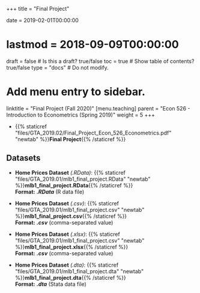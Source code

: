 +++
title = "Final Project"

date = 2019-02-01T00:00:00
# lastmod = 2018-09-09T00:00:00

draft = false  # Is this a draft? true/false
toc = true  # Show table of contents? true/false
type = "docs"  # Do not modify.

# Add menu entry to sidebar.
linktitle = "Final Project (Fall 2020)"
[menu.teaching]
  parent = "Econ 526 - Introduction to Econometrics (Spring 2019)"
  weight = 5
+++

* {{% staticref "files/GTA_2019.02/Final_Project_Econ_526_Econometrics.pdf" "newtab" %}}**Final Project**{{% /staticref %}}

## Datasets

* **Home Prices Dataset** _(.RData)_: {{% staticref "files/GTA_2019.01/mlb1_final_project.RData" "newtab" %}}**mlb1_final_project.RData**{{% /staticref %}} <br/>
**Format:** **_.RData_** (R data file)

* **Home Prices Dataset** _(.csv)_: {{% staticref "files/GTA_2019.01/mlb1_final_project.csv" "newtab" %}}**mlb1_final_project.csv**{{% /staticref %}} <br/>
**Format:** **_.csv_** (comma-separated value)

* **Home Prices Dataset** _(.xlsx)_: {{% staticref "files/GTA_2019.01/mlb1_final_project.csv" "newtab" %}}**mlb1_final_project.xlsx**{{% /staticref %}} <br/>
**Format:** **_.csv_** (comma-separated value)

* **Home Prices Dataset** _(.dta)_: {{% staticref "files/GTA_2019.01/mlb1_final_project.dta" "newtab" %}}**mlb1_final_project.dta**{{% /staticref %}} <br/>
**Format:** **_.dta_** (Stata data file)
